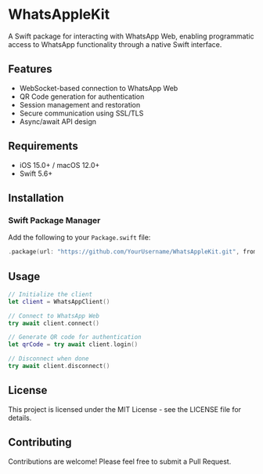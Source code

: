 # WhatsAppleKit

A Swift package for interacting with WhatsApp Web, enabling programmatic access to WhatsApp functionality through a native Swift interface.

## Features

- WebSocket-based connection to WhatsApp Web
- QR Code generation for authentication
- Session management and restoration
- Secure communication using SSL/TLS
- Async/await API design

## Requirements

- iOS 15.0+ / macOS 12.0+
- Swift 5.6+

## Installation

### Swift Package Manager

Add the following to your `Package.swift` file:

```swift
.package(url: "https://github.com/YourUsername/WhatsAppleKit.git", from: "1.0.0")
```

## Usage

```swift
// Initialize the client
let client = WhatsAppClient()

// Connect to WhatsApp Web
try await client.connect()

// Generate QR code for authentication
let qrCode = try await client.login()

// Disconnect when done
try await client.disconnect()
```

## License

This project is licensed under the MIT License - see the LICENSE file for details.

## Contributing

Contributions are welcome! Please feel free to submit a Pull Request.